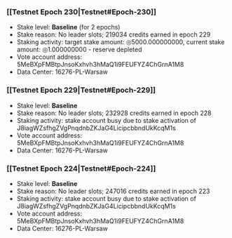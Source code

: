 ### [[Testnet Epoch 230|Testnet#Epoch-230]]
* Stake level: **Baseline** (for 2 epochs)
* Stake reason: No leader slots; 219034 credits earned in epoch 229
* Staking activity: target stake amount: ◎5000.000000000, current stake amount: ◎1.000000000 - reserve depleted
* Vote account address: 5MeBXpFMBtpJnsoKxhvh3hMaQ1i9FEUFYZ4ChGrnA1M8
* Data Center: 16276-PL-Warsaw
### [[Testnet Epoch 229|Testnet#Epoch-229]]
* Stake level: **Baseline**
* Stake reason: No leader slots; 232928 credits earned in epoch 228
* Staking activity: stake account busy due to stake activation of J8iagWZsfhgZVgPnqdnbZKJaG4LicipcbbndUkKcqM1s
* Vote account address: 5MeBXpFMBtpJnsoKxhvh3hMaQ1i9FEUFYZ4ChGrnA1M8
* Data Center: 16276-PL-Warsaw
### [[Testnet Epoch 224|Testnet#Epoch-224]]
* Stake level: **Baseline**
* Stake reason: No leader slots; 247016 credits earned in epoch 223
* Staking activity: stake account busy due to stake activation of J8iagWZsfhgZVgPnqdnbZKJaG4LicipcbbndUkKcqM1s
* Vote account address: 5MeBXpFMBtpJnsoKxhvh3hMaQ1i9FEUFYZ4ChGrnA1M8
* Data Center: 16276-PL-Warsaw